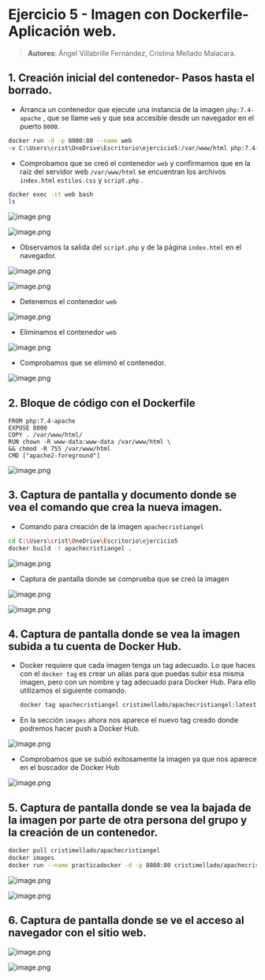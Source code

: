 # Ejercicio 5 - Imagen con Dockerfile- Aplicación web.

> **Autores**: Ángel Villabrille Fernández, Cristina Mellado Malacara.
> 

## 1. Creación inicial del contenedor- Pasos hasta el borrado.

- Arranca un contenedor que ejecute una instancia de la imagen `php:7.4-apache` , que se
llame `web` y que sea accesible desde un navegador en el puerto `8000`.

```bash
docker run -d -p 8000:80 --name web 
-v C:\Users\crist\OneDrive\Escritorio\ejercicio5:/var/www/html php:7.4-apache

```

- Comprobamos que se creó el contenedor `web` y confirmamos que en la raíz del servidor web `/var/www/html` se encuentran los archivos `index.html` `estilos.css` y `script.php` .

```bash
docker exec -it web bash
ls
```

![image.png](image.png)

![image.png](image%201.png)

- Observamos la salida del `script.php` y de la página `index.html`  en el navegador.

![image.png](image%202.png)

![image.png](image%203.png)

- Detenemos el contenedor `web`

![image.png](image%204.png)

- Eliminamos el contenedor `web`

![image.png](image%205.png)

- Comprobamos que se eliminó el contenedor.

![image.png](image%206.png)

## 2. Bloque de código con el Dockerfile

```docker
FROM php:7.4-apache
EXPOSE 8000
COPY . /var/www/html/
RUN chown -R www-data:www-data /var/www/html \ 
&& chmod -R 755 /var/www/html
CMD ["apache2-foreground"]
```

![image.png](image%207.png)

## 3. Captura de pantalla y documento donde se vea el comando que crea la nueva imagen.

- Comando para creación de la imagen `apachecristiangel`

```bash
cd C:\Users\crist\OneDrive\Escritorio\ejercicio5
docker build -t apachecristiangel .
```

![image.png](image%208.png)

- Captura de pantalla donde se comprueba que se creó la imagen

![image.png](image%209.png)

![image.png](image%2010.png)

## 4. Captura de pantalla donde se vea la imagen subida a tu cuenta de Docker Hub.

- Docker requiere que cada imagen tenga un tag adecuado. Lo que haces con el `docker tag` es crear un alias para que puedas subir esa misma imagen, pero con un nombre y tag adecuado para Docker Hub.
Para ello utilizamos el siguiente comando.
    
    ```bash
    docker tag apachecristiangel cristimellado/apachecristiangel:latest
    ```
    

- En la sección `images`  ahora nos aparece el nuevo tag creado donde podremos hacer push a Docker Hub.

![image.png](image%2011.png)

- Comprobamos que se subió exitosamente la imagen ya que nos aparece en el buscador de Docker Hub

![image.png](image%2012.png)

## 5. Captura de pantalla donde se vea la bajada de la imagen por parte de otra persona del grupo y la creación de un contenedor.

```bash
docker pull cristimellado/apachecristiangel
docker images
docker run --name practicadocker -d -p 8080:80 cristimellado/apachecristiangel
```

![image.png](image%2013.png)

![image.png](image%2014.png)

## 6. Captura de pantalla donde se ve el acceso al navegador con el sitio web.

![image.png](image%2015.png)

![image.png](image%2016.png)